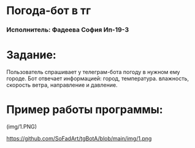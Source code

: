 <h1>Погода-бот в тг<a href="https://daniilshat.ru/" target="_blank"></a> 
</h1>
<h3>Исполнитель: Фадеева София Ип-19-3</h3>

# Задание:
Пользователь спрашивает у телеграм-бота погоду в нужном ему городе. 
Бот отвечает информацией: город, температура. влажность, скорость ветра, направление и давление.

# Пример работы программы:
(img/1.PNG)

https://github.com/SoFadArt/tgBotA/blob/main/img/1.png

